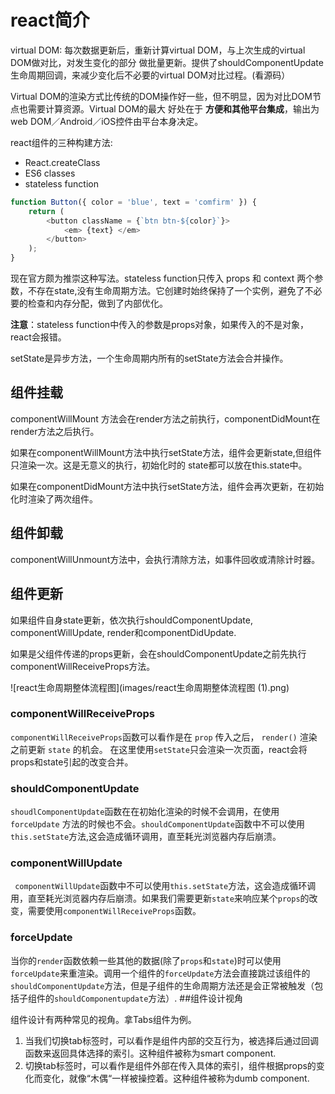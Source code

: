 # react简介
virtual DOM: 每次数据更新后，重新计算virtual DOM，与上次生成的virtual DOM做对比，对发生变化的部分
做批量更新。提供了shouldComponentUpdate生命周期回调，来减少变化后不必要的virtual DOM对比过程。(看源码）

Virtual DOM的渲染方式比传统的DOM操作好一些，但不明显，因为对比DOM节点也需要计算资源。Virtual DOM的最大
好处在于 **方便和其他平台集成**，输出为web DOM／Android／iOS控件由平台本身决定。

react组件的三种构建方法:

* React.createClass
* ES6 classes
* stateless function

```js
function Button({ color = 'blue', text = 'comfirm' }) {
    return (
        <button className = {`btn btn-${color}`}>
            <em> {text} </em>
        </button>
    );
}
```
现在官方颇为推崇这种写法。stateless function只传入 props 和 context 两个参数，不存在state,没有生命周期方法。它创建时始终保持了一个实例，避免了不必要的检查和内存分配，做到了内部优化。

**注意**：stateless function中传入的参数是props对象，如果传入的不是对象，react会报错。

setState是异步方法，一个生命周期内所有的setState方法会合并操作。

## 组件挂载

componentWillMount 方法会在render方法之前执行，componentDidMount在render方法之后执行。

如果在componentWillMount方法中执行setState方法，组件会更新state,但组件只渲染一次。这是无意义的执行，初始化时的
state都可以放在this.state中。

如果在componentDidMount方法中执行setState方法，组件会再次更新，在初始化时渲染了两次组件。

## 组件卸载

componentWillUnmount方法中，会执行清除方法，如事件回收或清除计时器。

## 组件更新

如果组件自身state更新，依次执行shouldComponentUpdate, componentWillUpdate, render和componentDidUpdate.

如果是父组件传递的props更新，会在shouldComponentUpdate之前先执行componentWillReceiveProps方法。

![react生命周期整体流程图](images/react生命周期整体流程图 (1).png)

### componentWillReceiveProps
`componentWillReceiveProps`函数可以看作是在 `prop` 传入之后， `render()` 渲染之前更新 `state` 的机会。 在这里使用`setState`只会渲染一次页面，react会将props和state引起的改变合并。

### shouldComponentUpdate
`shoudlComponentUpdate`函数在在初始化渲染的时候不会调用，在使用 `forceUpdate` 方法的时候也不会。`shouldComponentUpdate`函数中不可以使用`this.setState`方法,这会造成循环调用，直至耗光浏览器内存后崩溃。

###  componentWillUpdate
` componentWillUpdate`函数中不可以使用`this.setState`方法，这会造成循环调用，直至耗光浏览器内存后崩溃。如果我们需要更新`state`来响应某个`props`的改变，需要使用`componentWillReceiveProps`函数。

### forceUpdate
当你的`render`函数依赖一些其他的数据(除了`props`和`state`)时可以使用`forceUpdate`来重渲染。调用一个组件的`forceUpdate`方法会直接跳过该组件的`shouldComponentUpdate`方法，但是子组件的生命周期方法还是会正常被触发（包括子组件的`shouldComponentupdate`方法）.
##组件设计视角

组件设计有两种常见的视角。拿Tabs组件为例。

1. 当我们切换tab标签时，可以看作是组件内部的交互行为，被选择后通过回调函数来返回具体选择的索引。这种组件被称为smart component.
2. 切换tab标签时，可以看作是组件外部在传入具体的索引，组件根据props的变化而变化，就像“木偶“一样被操控着。这种组件被称为dumb component.

